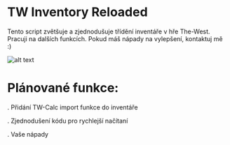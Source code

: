 # TW Inventory Reloaded
Tento script zvětšuje a zjednodušuje třídění inventáře v hře The-West. Pracuji na dalších funkcích. Pokud máš nápady na vylepšení, kontaktuj mě :)


![alt text](https://jamzask.github.io/TWInventoryReloaded/showme.png)


# Plánované funkce:


. Přidání TW-Calc import funkce do inventáře

. Zjednodušení kódu pro rychlejší načítaní

. Vaše nápady
